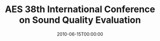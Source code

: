 ---
acronym: AES Conference on Sound Quality Evaluation
date: '2010-06-15T00:00:00'
ext_url: http://www.aes.org/events/38/
location: "Pite\xE5, Sweden"
submission_date: '2010-01-13T00:00:00'
title: AES 38th International Conference on Sound Quality Evaluation
---